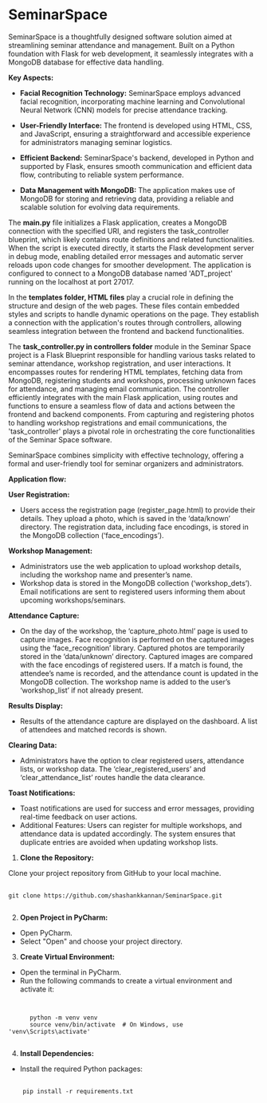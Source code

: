 # SeminarSpace
SeminarSpace is a thoughtfully designed software solution aimed at streamlining seminar attendance and management. Built on a Python foundation with Flask for web development, it seamlessly integrates with a MongoDB database for effective data handling.

**Key Aspects:**
- **Facial Recognition Technology:** SeminarSpace employs advanced facial recognition, incorporating machine learning and Convolutional Neural Network (CNN) models for precise attendance tracking.

- **User-Friendly Interface:** The frontend is developed using HTML, CSS, and JavaScript, ensuring a straightforward and accessible experience for administrators managing seminar logistics.

- **Efficient Backend:** SeminarSpace's backend, developed in Python and supported by Flask, ensures smooth communication and efficient data flow, contributing to reliable system performance.

- **Data Management with MongoDB:** The application makes use of MongoDB for storing and retrieving data, providing a reliable and scalable solution for evolving data requirements.


The **main.py** file initializes a Flask application, creates a MongoDB connection with the specified URI, and registers the task_controller blueprint, which likely contains route definitions and related functionalities. When the script is executed directly, it starts the Flask development server in debug mode, enabling detailed error messages and automatic server reloads upon code changes for smoother development. The application is configured to connect to a MongoDB database named 'ADT_project' running on the localhost at port 27017.

In the **templates folder, HTML files** play a crucial role in defining the structure and design of the web pages. These files contain embedded styles and scripts to handle dynamic operations on the page. They establish a connection with the application's routes through controllers, allowing seamless integration between the frontend and backend functionalities.

The **task_controller.py in controllers folder** module in the Seminar Space project is a Flask Blueprint responsible for handling various tasks related to seminar attendance, workshop registration, and user interactions. It encompasses routes for rendering HTML templates, fetching data from MongoDB, registering students and workshops, processing unknown faces for attendance, and managing email communication. The controller efficiently integrates with the main Flask application, using routes and functions to ensure a seamless flow of data and actions between the frontend and backend components. From capturing and registering photos to handling workshop registrations and email communications, the 'task_controller' plays a pivotal role in orchestrating the core functionalities of the Seminar Space software.

SeminarSpace combines simplicity with effective technology, offering a formal and user-friendly tool for seminar organizers and administrators.

**Application flow:**

**User Registration:**
  - Users access the registration page (register_page.html) to provide their details. They upload a photo, which is saved in the ‘data/known’ directory. The   registration data, including face encodings, is stored in the MongoDB collection (‘face_encodings’).

**Workshop Management:**
  - Administrators use the web application to upload workshop details, including the workshop name and presenter’s name.
  - Workshop data is stored in the MongoDB collection (‘workshop_dets’). Email notifications are sent to registered users informing them about upcoming       workshops/seminars.

**Attendance Capture:**
  - On the day of the workshop, the ‘capture_photo.html’ page is used to capture images. Face recognition is performed on the captured images using the     ‘face_recognition’ library. Captured photos are temporarily stored in the ‘data/unknown’ directory. Captured images are compared with the face encodings of registered users. If a match is found, the attendee’s name is recorded, and the attendance count is updated in the MongoDB collection. The workshop name is added to the user’s ‘workshop_list’ if not already present.

**Results Display:**
  - Results of the attendance capture are displayed on the dashboard. A list of attendees and matched records is shown.
  
**Clearing Data:**
  - Administrators have the option to clear registered users, attendance lists, or workshop data. The ‘clear_registered_users’ and ‘clear_attendance_list’     routes handle the data clearance.

**Toast Notifications:**
  - Toast notifications are used for success and error messages, providing real-time feedback on user actions.
  - Additional Features: Users can register for multiple workshops, and attendance data is updated accordingly. The system ensures that duplicate entries are avoided when updating workshop lists.


1. **Clone the Repository:**

Clone your project repository from GitHub to your local machine.
<pre>
  <code id="gitCloneCommand" class="bash">
git clone https://github.com/shashankkannan/SeminarSpace.git
  </code>
</pre>

2. **Open Project in PyCharm:**
  - Open PyCharm.
  - Select "Open" and choose your project directory.

3. **Create Virtual Environment:**
  - Open the terminal in PyCharm.
  - Run the following commands to create a virtual environment and activate it:
    <pre>
  <code id="gitCloneCommand" class="bash">
      python -m venv venv
      source venv/bin/activate  # On Windows, use 'venv\Scripts\activate'
  </code>
</pre>

4. **Install Dependencies:**
  - Install the required Python packages:
    
<pre>
  <code id="gitCloneCommand" class="bash">
    pip install -r requirements.txt
    </code>
</pre>
